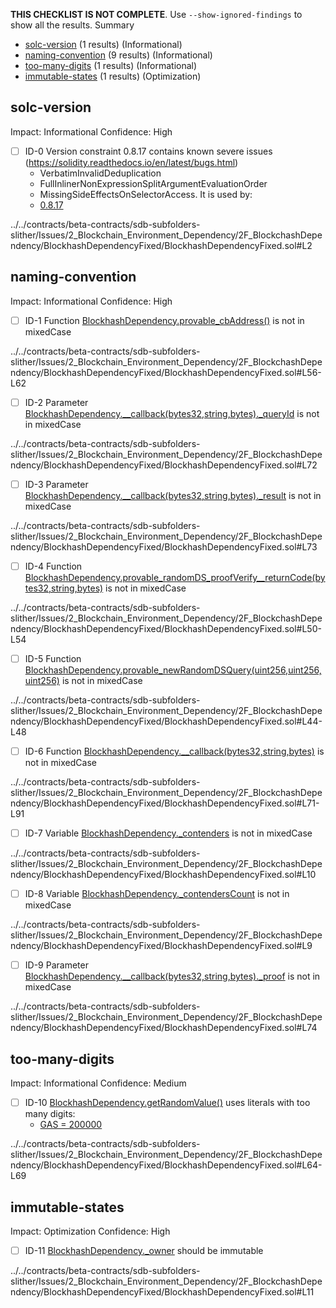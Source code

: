 **THIS CHECKLIST IS NOT COMPLETE**. Use `--show-ignored-findings` to show all the results.
Summary
 - [solc-version](#solc-version) (1 results) (Informational)
 - [naming-convention](#naming-convention) (9 results) (Informational)
 - [too-many-digits](#too-many-digits) (1 results) (Informational)
 - [immutable-states](#immutable-states) (1 results) (Optimization)
## solc-version
Impact: Informational
Confidence: High
 - [ ] ID-0
Version constraint 0.8.17 contains known severe issues (https://solidity.readthedocs.io/en/latest/bugs.html)
	- VerbatimInvalidDeduplication
	- FullInlinerNonExpressionSplitArgumentEvaluationOrder
	- MissingSideEffectsOnSelectorAccess.
It is used by:
	- [0.8.17](../../contracts/beta-contracts/sdb-subfolders-slither/Issues/2_Blockchain_Environment_Dependency/2F_BlockchashDependency/BlockhashDependencyFixed/BlockhashDependencyFixed.sol#L2)

../../contracts/beta-contracts/sdb-subfolders-slither/Issues/2_Blockchain_Environment_Dependency/2F_BlockchashDependency/BlockhashDependencyFixed/BlockhashDependencyFixed.sol#L2


## naming-convention
Impact: Informational
Confidence: High
 - [ ] ID-1
Function [BlockhashDependency.provable_cbAddress()](../../contracts/beta-contracts/sdb-subfolders-slither/Issues/2_Blockchain_Environment_Dependency/2F_BlockchashDependency/BlockhashDependencyFixed/BlockhashDependencyFixed.sol#L56-L62) is not in mixedCase

../../contracts/beta-contracts/sdb-subfolders-slither/Issues/2_Blockchain_Environment_Dependency/2F_BlockchashDependency/BlockhashDependencyFixed/BlockhashDependencyFixed.sol#L56-L62


 - [ ] ID-2
Parameter [BlockhashDependency.__callback(bytes32,string,bytes)._queryId](../../contracts/beta-contracts/sdb-subfolders-slither/Issues/2_Blockchain_Environment_Dependency/2F_BlockchashDependency/BlockhashDependencyFixed/BlockhashDependencyFixed.sol#L72) is not in mixedCase

../../contracts/beta-contracts/sdb-subfolders-slither/Issues/2_Blockchain_Environment_Dependency/2F_BlockchashDependency/BlockhashDependencyFixed/BlockhashDependencyFixed.sol#L72


 - [ ] ID-3
Parameter [BlockhashDependency.__callback(bytes32,string,bytes)._result](../../contracts/beta-contracts/sdb-subfolders-slither/Issues/2_Blockchain_Environment_Dependency/2F_BlockchashDependency/BlockhashDependencyFixed/BlockhashDependencyFixed.sol#L73) is not in mixedCase

../../contracts/beta-contracts/sdb-subfolders-slither/Issues/2_Blockchain_Environment_Dependency/2F_BlockchashDependency/BlockhashDependencyFixed/BlockhashDependencyFixed.sol#L73


 - [ ] ID-4
Function [BlockhashDependency.provable_randomDS_proofVerify__returnCode(bytes32,string,bytes)](../../contracts/beta-contracts/sdb-subfolders-slither/Issues/2_Blockchain_Environment_Dependency/2F_BlockchashDependency/BlockhashDependencyFixed/BlockhashDependencyFixed.sol#L50-L54) is not in mixedCase

../../contracts/beta-contracts/sdb-subfolders-slither/Issues/2_Blockchain_Environment_Dependency/2F_BlockchashDependency/BlockhashDependencyFixed/BlockhashDependencyFixed.sol#L50-L54


 - [ ] ID-5
Function [BlockhashDependency.provable_newRandomDSQuery(uint256,uint256,uint256)](../../contracts/beta-contracts/sdb-subfolders-slither/Issues/2_Blockchain_Environment_Dependency/2F_BlockchashDependency/BlockhashDependencyFixed/BlockhashDependencyFixed.sol#L44-L48) is not in mixedCase

../../contracts/beta-contracts/sdb-subfolders-slither/Issues/2_Blockchain_Environment_Dependency/2F_BlockchashDependency/BlockhashDependencyFixed/BlockhashDependencyFixed.sol#L44-L48


 - [ ] ID-6
Function [BlockhashDependency.__callback(bytes32,string,bytes)](../../contracts/beta-contracts/sdb-subfolders-slither/Issues/2_Blockchain_Environment_Dependency/2F_BlockchashDependency/BlockhashDependencyFixed/BlockhashDependencyFixed.sol#L71-L91) is not in mixedCase

../../contracts/beta-contracts/sdb-subfolders-slither/Issues/2_Blockchain_Environment_Dependency/2F_BlockchashDependency/BlockhashDependencyFixed/BlockhashDependencyFixed.sol#L71-L91


 - [ ] ID-7
Variable [BlockhashDependency._contenders](../../contracts/beta-contracts/sdb-subfolders-slither/Issues/2_Blockchain_Environment_Dependency/2F_BlockchashDependency/BlockhashDependencyFixed/BlockhashDependencyFixed.sol#L10) is not in mixedCase

../../contracts/beta-contracts/sdb-subfolders-slither/Issues/2_Blockchain_Environment_Dependency/2F_BlockchashDependency/BlockhashDependencyFixed/BlockhashDependencyFixed.sol#L10


 - [ ] ID-8
Variable [BlockhashDependency._contendersCount](../../contracts/beta-contracts/sdb-subfolders-slither/Issues/2_Blockchain_Environment_Dependency/2F_BlockchashDependency/BlockhashDependencyFixed/BlockhashDependencyFixed.sol#L9) is not in mixedCase

../../contracts/beta-contracts/sdb-subfolders-slither/Issues/2_Blockchain_Environment_Dependency/2F_BlockchashDependency/BlockhashDependencyFixed/BlockhashDependencyFixed.sol#L9


 - [ ] ID-9
Parameter [BlockhashDependency.__callback(bytes32,string,bytes)._proof](../../contracts/beta-contracts/sdb-subfolders-slither/Issues/2_Blockchain_Environment_Dependency/2F_BlockchashDependency/BlockhashDependencyFixed/BlockhashDependencyFixed.sol#L74) is not in mixedCase

../../contracts/beta-contracts/sdb-subfolders-slither/Issues/2_Blockchain_Environment_Dependency/2F_BlockchashDependency/BlockhashDependencyFixed/BlockhashDependencyFixed.sol#L74


## too-many-digits
Impact: Informational
Confidence: Medium
 - [ ] ID-10
[BlockhashDependency.getRandomValue()](../../contracts/beta-contracts/sdb-subfolders-slither/Issues/2_Blockchain_Environment_Dependency/2F_BlockchashDependency/BlockhashDependencyFixed/BlockhashDependencyFixed.sol#L64-L69) uses literals with too many digits:
	- [GAS = 200000](../../contracts/beta-contracts/sdb-subfolders-slither/Issues/2_Blockchain_Environment_Dependency/2F_BlockchashDependency/BlockhashDependencyFixed/BlockhashDependencyFixed.sol#L66)

../../contracts/beta-contracts/sdb-subfolders-slither/Issues/2_Blockchain_Environment_Dependency/2F_BlockchashDependency/BlockhashDependencyFixed/BlockhashDependencyFixed.sol#L64-L69


## immutable-states
Impact: Optimization
Confidence: High
 - [ ] ID-11
[BlockhashDependency._owner](../../contracts/beta-contracts/sdb-subfolders-slither/Issues/2_Blockchain_Environment_Dependency/2F_BlockchashDependency/BlockhashDependencyFixed/BlockhashDependencyFixed.sol#L11) should be immutable 

../../contracts/beta-contracts/sdb-subfolders-slither/Issues/2_Blockchain_Environment_Dependency/2F_BlockchashDependency/BlockhashDependencyFixed/BlockhashDependencyFixed.sol#L11


